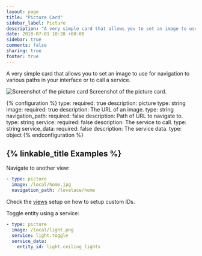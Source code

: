 ```yaml
---
layout: page
title: "Picture Card"
sidebar_label: Picture
description: "A very simple card that allows you to set an image to use for navigation to various paths in your interface or to call a service."
date: 2018-07-01 10:28 +00:00
sidebar: true
comments: false
sharing: true
footer: true
---
```


A very simple card that allows you to set an image to use for navigation to various paths in your interface or to call a service.

<p class='img'>
<img src='/images/lovelace/lovelace_picture.png' alt='Screenshot of the picture card'>
Screenshot of the picture card.
</p>

{% configuration %}
type:
  required: true
  description: picture
  type: string
image:
  required: true
  description: The URL of an image.
  type: string
navigation_path:
  required: false
  description: Path of URL to navigate to.
  type: string
service:
  required: false
  description: The service to call.
  type: string
service_data:
  required: false
  description: The service data.
  type: object
{% endconfiguration %}

## {% linkable_title Examples %}

Navigate to another view:

```yaml
- type: picture
  image: /local/home.jpg
  navigation_path: /lovelace/home
```

Check the [views](/lovelace/views/) setup on how to setup custom IDs.

Toggle entity using a service:

```yaml
- type: picture
  image: /local/light.png
  service: light.toggle
  service_data:
    entity_id: light.ceiling_lights
```
